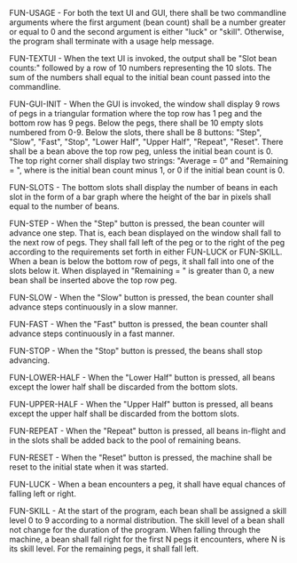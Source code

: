 FUN-USAGE - For both the text UI and GUI, there shall be two commandline arguments where the first argument (bean count) shall be a number greater or equal to 0 and the second argument is either "luck" or "skill".  Otherwise, the program shall terminate with a usage help message.

FUN-TEXTUI - When the text UI is invoked, the output shall be "Slot bean counts:" followed by a row of 10 numbers representing the 10 slots.  The sum of the numbers shall equal to the initial bean count passed into the commandline.

FUN-GUI-INIT - When the GUI is invoked, the window shall display 9 rows of pegs in a triangular formation where the top row has 1 peg and the bottom row has 9 pegs.  Below the pegs, there shall be 10 empty slots numbered from 0-9.  Below the slots, there shall be 8 buttons: "Step", "Slow", "Fast", "Stop", "Lower Half", "Upper Half", "Repeat", "Reset".  There shall be a bean above the top row peg, unless the initial bean count is 0.  The top right corner shall display two strings: "Average = 0" and "Remaining = <num>", where <num> is the initial bean count minus 1, or 0 if the initial bean count is 0.  

FUN-SLOTS - The bottom slots shall display the number of beans in each slot in the form of a bar graph where the height of the bar in pixels shall equal to the number of beans.

FUN-STEP - When the "Step" button is pressed, the bean counter will advance one step.  That is, each bean displayed on the window shall fall to the next row of pegs.  They shall fall left of the peg or to the right of the peg according to the requirements set forth in either FUN-LUCK or FUN-SKILL.  When a bean is below the bottom row of pegs, it shall fall into one of the slots below it.  When <num> displayed in "Remaining = <num>" is greater than 0, a new bean shall be inserted above the top row peg.

FUN-SLOW - When the "Slow" button is pressed, the bean counter shall advance steps continuously in a slow manner.

FUN-FAST - When the "Fast" button is pressed, the bean counter shall advance steps continuously in a fast manner.

FUN-STOP - When the "Stop" button is pressed, the beans shall stop advancing.

FUN-LOWER-HALF - When the "Lower Half" button is pressed, all beans except the lower half shall be discarded from the bottom slots.

FUN-UPPER-HALF - When the "Upper Half" button is pressed, all beans except the upper half shall be discarded from the bottom slots.

FUN-REPEAT - When the "Repeat" button is pressed, all beans in-flight and in the slots shall be added back to the pool of remaining beans.

FUN-RESET - When the "Reset" button is pressed, the machine shall be reset to the initial state when it was started.

FUN-LUCK - When a bean encounters a peg, it shall have equal chances of falling left or right.

FUN-SKILL - At the start of the program, each bean shall be assigned a skill level 0 to 9 according to a normal distribution.  The skill level of a bean shall not change for the duration of the program.  When falling through the machine, a bean shall fall right for the first N pegs it encounters, where N is its skill level.  For the remaining pegs, it shall fall left.

